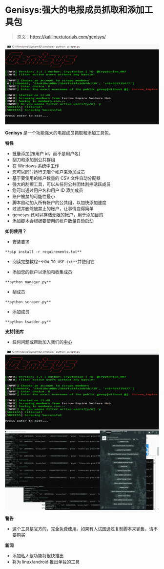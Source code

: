 # Genisys:强大的电报成员抓取和添加工具包

> 原文：<https://kalilinuxtutorials.com/genisys/>

[![Genisys : Powerful Telegram Members Scraping and Adding Toolkit](img//c653f805d4ec3db70919e0ea2fb1779b.png "Genisys : Powerful Telegram Members Scraping and Adding Toolkit")](https://1.bp.blogspot.com/-CSd4pl46RWs/YFHRNHj_DPI/AAAAAAAAIkw/pMW66IwwK-Yo1Jknz7SHI7vz11pdDnrJQCLcBGAsYHQ/s728/Genisys%25281%2529.png)

**Genisys** 是一个功能强大的电报成员抓取和添加工具包。

**特性**

*   批量添加[按用户 id，而不是用户名]
*   刮刀和添加到公共群组
*   在 Windows 系统中工作
*   您可以同时运行无限个帐户来添加成员
*   基于要使用的帐户数量的 CSV 文件自动分配器
*   强大的刮擦工具，可以从任何公共团体刮擦活跃成员
*   您可以通过用户名和用户 ID 添加成员
*   账户被禁的可能性最小
*   脚本自动加入所有帐户的公共组，以加快添加速度
*   过滤并删除被禁止的账户，让事情变得简单
*   genesys 还可以存储无限的帐户，用于添加目的
*   添加脚本会根据要使用的帐户数量自动启动

**如何使用？**

*   安装要求

`**pip install -r requirements.txt**`

*   阅读完整教程`**HOW_TO_USE.txt**`并使用它

*   添加您的帐户以添加和收集成员

`**python manager.py**`

*   刮成员

`**python scraper.py**`

*   添加成员

`**python tsadder.py**`

**支持|图库**

*   任何问题或帮助加入我们的[中心](https://telegram.me/HackTronix_Hub)

![Genisys : Powerful Telegram Members Scraping and Adding Toolkit](img//c653f805d4ec3db70919e0ea2fb1779b.png "Genisys : Powerful Telegram Members Scraping and Adding Toolkit")![](img//7e570a5a00559dcf5fc6fc9eb50514d9.png)

**警告**

*   这个工具是官方的，完全免费使用。如果有人试图通过复制脚本来销售，请不要购买

**新闻**

*   添加私人组功能将很快推出
*   将为 linux/android 推出单独的工具